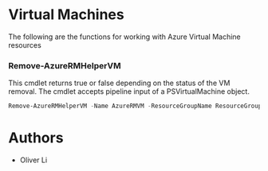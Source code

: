 # Virtual Machines

The following are the functions for working with Azure Virtual Machine resources

### Remove-AzureRMHelperVM
This cmdlet returns true or false depending on the status of the VM removal. The cmdlet accepts pipeline input of a PSVirtualMachine object.

```powershell
Remove-AzureRMHelperVM -Name AzureRMVM -ResourceGroupName ResourceGroup

```

# Authors
- Oliver Li